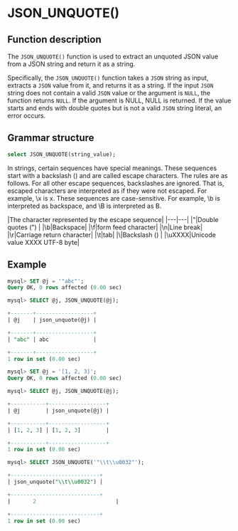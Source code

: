 # **JSON_UNQUOTE()**

## **Function description**

The `JSON_UNQUOTE()` function is used to extract an unquoted JSON value from a JSON string and return it as a string.

Specifically, the `JSON_UNQUOTE()` function takes a `JSON` string as input, extracts a `JSON` value from it, and returns it as a string. If the input `JSON` string does not contain a valid `JSON` value or the argument is `NULL`, the function returns `NULL`. If the argument is NULL, NULL is returned. If the value starts and ends with double quotes but is not a valid `JSON` string literal, an error occurs.

## **Grammar structure**

```sql
select JSON_UNQUOTE(string_value);
```

In strings, certain sequences have special meanings. These sequences start with a backslash (\) and are called escape characters. The rules are as follows. For all other escape sequences, backslashes are ignored. That is, escaped characters are interpreted as if they were not escaped. For example, \x is x. These sequences are case-sensitive. For example, \b is interpreted as backspace, and \B is interpreted as B.

|The character represented by the escape sequence|
|---|---|
|\"|Double quotes (") |
|\b|Backspace|
|\f|form feed character|
|\n|Line break|
|\r|Carriage return character|
|\t|tab|
|\\|Backslash (\) |
|\uXXXX|Unicode value XXXX UTF-8 byte|

## **Example**

```sql
mysql> SET @j = '"abc"';
Query OK, 0 rows affected (0.00 sec)

mysql> SELECT @j, JSON_UNQUOTE(@j);

+-------+------------------+
| @j    | json_unquote(@j) |

+-------+------------------+
| "abc" | abc              |

+-------+------------------+
1 row in set (0.00 sec)

mysql> SET @j = '[1, 2, 3]';
Query OK, 0 rows affected (0.00 sec)

mysql> SELECT @j, JSON_UNQUOTE(@j);

+-----------+------------------+
| @j        | json_unquote(@j) |

+-----------+------------------+
| [1, 2, 3] | [1, 2, 3]        |

+-----------+------------------+
1 row in set (0.00 sec)

mysql> SELECT JSON_UNQUOTE('"\\t\\u0032"');

+----------------------------+
| json_unquote("\\t\\u0032") |

+----------------------------+
|       2                         |

+----------------------------+
1 row in set (0.00 sec)
```
